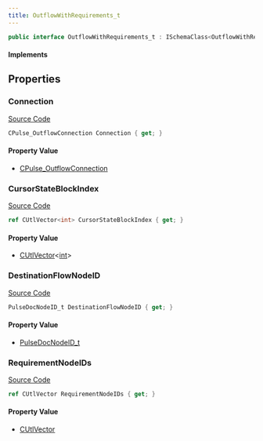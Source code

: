 ```yaml
---
title: OutflowWithRequirements_t
---
```


```csharp
public interface OutflowWithRequirements_t : ISchemaClass<OutflowWithRequirements_t>, ISchemaField, ISchemaClass, INativeHandle
```

#### Implements

## Properties

### Connection

[Source Code](https://github.com/swiftly-solution/swiftlys2/blob/beta/managed/src/SwiftlyS2.Generated/Schemas/Interfaces/OutflowWithRequirements_t.cs#L16)

```csharp
CPulse_OutflowConnection Connection { get; }
```

#### Property Value

- [CPulse_OutflowConnection](/docs/api/shared/schemadefinitions/cpulse_outflowconnection)

### CursorStateBlockIndex

[Source Code](https://github.com/swiftly-solution/swiftlys2/blob/beta/managed/src/SwiftlyS2.Generated/Schemas/Interfaces/OutflowWithRequirements_t.cs#L23)

```csharp
ref CUtlVector<int> CursorStateBlockIndex { get; }
```

#### Property Value

- [CUtlVector](/docs/api/-1)<[int](https://learn.microsoft.com/dotnet/api/system.int32)>

### DestinationFlowNodeID

[Source Code](https://github.com/swiftly-solution/swiftlys2/blob/beta/managed/src/SwiftlyS2.Generated/Schemas/Interfaces/OutflowWithRequirements_t.cs#L18)

```csharp
PulseDocNodeID_t DestinationFlowNodeID { get; }
```

#### Property Value

- [PulseDocNodeID_t](/docs/api/shared/schemadefinitions/pulsedocnodeid_t)

### RequirementNodeIDs

[Source Code](https://github.com/swiftly-solution/swiftlys2/blob/beta/managed/src/SwiftlyS2.Generated/Schemas/Interfaces/OutflowWithRequirements_t.cs#L21)

```csharp
ref CUtlVector RequirementNodeIDs { get; }
```

#### Property Value

- [CUtlVector](/docs/api/)

